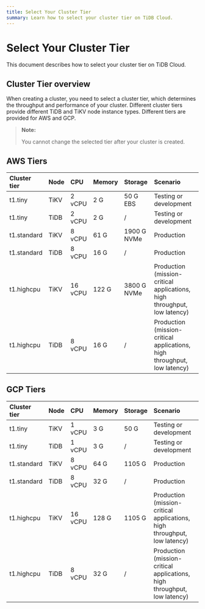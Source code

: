 ```yaml
---
title: Select Your Cluster Tier
summary: Learn how to select your cluster tier on TiDB Cloud.
---
```


# Select Your Cluster Tier

This document describes how to select your cluster tier on TiDB Cloud.

## Cluster Tier overview

When creating a cluster, you need to select a cluster tier, which determines the throughput and performance of your cluster. Different cluster tiers provide different TiDB and TiKV node instance types. Different tiers are provided for AWS and GCP.

> **Note:**
>
> You cannot change the selected tier after your cluster is created.

## AWS Tiers

| Cluster tier | Node | CPU | Memory | Storage | Scenario |
| :-- | :-- | :-- | :-- | :-- | :-- |
| t1.tiny | TiKV | 2 vCPU | 2 G | 50 G EBS | Testing or development |
| t1.tiny | TiDB | 2 vCPU | 2 G | / | Testing or development |
| t1.standard | TiKV | 8 vCPU | 61 G | 1900 G NVMe | Production |
| t1.standard | TiDB | 8 vCPU | 16 G | / | Production |
| t1.highcpu | TiKV | 16 vCPU | 122 G | 3800 G NVMe | Production (mission-critical applications, high throughput, low latency) |
| t1.highcpu | TiDB | 8 vCPU | 16 G | / | Production (mission-critical applications, high throughput, low latency) |

## GCP Tiers

| Cluster tier | Node | CPU | Memory | Storage | Scenario |
| :-- | :-- | :-- | :-- | :-- | :-- |
| t1.tiny | TiKV | 1 vCPU | 3 G | 50 G | Testing or development|
| t1.tiny | TiDB | 1 vCPU | 3 G | / | Testing or development|
| t1.standard | TiKV | 8 vCPU | 64 G | 1105 G | Production |
| t1.standard | TiDB | 8 vCPU | 32 G | / | Production |
| t1.highcpu | TiKV | 16 vCPU | 128 G | 1105 G | Production (mission-critical applications, high throughput, low latency) |
| t1.highcpu | TiDB | 8 vCPU | 32 G | / | Production (mission-critical applications, high throughput, low latency) |

